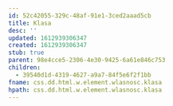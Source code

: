 ```yaml
---
id: 52c42055-329c-48af-91e1-3ced2aaad5cb
title: Klasa
desc: ''
updated: 1612939306347
created: 1612939306347
stub: true
parent: 98e4cce5-2306-4e30-9425-6a61e846c753
children:
  - 39540d1d-4319-4627-a9a7-84f5e6f2f1bb
fname: css.dd.html.w.element.wlasnosc.klasa
hpath: css.dd.html.w.element.wlasnosc.klasa
---
```



